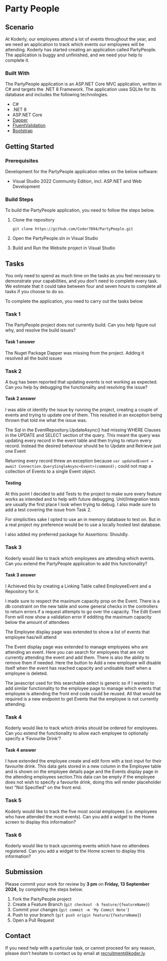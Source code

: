 ﻿# Party People

## Scenario

At Koderly, our employees attend a lot of events throughout the year, and we need an application to track which events our employees will be attending. 
Koderly has started creating an application called PartyPeople. The application is buggy and unfinished, and we need your help to complete it.

### Built With

The PartyPeople application is an ASP.NET Core MVC application, written in C# and targets the .NET 8 Framework. The application uses SQLite for its database and includes the following technologies.

* C#
* .NET 8
* ASP.NET Core
* [Dapper](https://github.com/DapperLib/Dapper)
* [FluentValidation](https://docs.fluentvalidation.net/en/latest/)
* [Bootstrap](https://getbootstrap.com/docs/5.3/getting-started/introduction/)

## Getting Started

### Prerequisites

Development for the PartyPeople application relies on the below software:

* Visual Studio 2022 Community Edition, incl. ASP.NET and Web Development

### Build Steps

To build the PartyPeople application, you need to follow the steps below. 

1. Clone the repository
	```
	git clone https://github.com/Coder7894/PartyPeople.git
	```

2. Open the PartyPeople.sln in Visual Studio

3. Build and Run the Website project in Visual Studio

## Tasks

You only need to spend as much time on the tasks as you feel necessary to demonstrate your capabilities, and you don't need to complete every task. 
We estimate that it could take between four and seven hours to complete all tasks if you choose to do so.

To complete the application, you need to carry out the tasks below. 

### Task 1
The PartyPeople project does not currently build. Can you help figure out why, and resolve the build issues?

#### Task 1 answer	
The Nuget Package Dapper was missing from the project. Adding it resolved all the build issues
	
### Task 2
A bug has been reported that updating events is not working as expected. Can you help by debugging the functionality and resolving the issue?

#### Task 2 answer
I was able ot identify the issue by running the project, creating a couple of events and trying to update one of them. This resulted in an exception being thrown that told me what the issue was.

The Sql in the EventRepository.UpdateAsync() had missing WHERE Clauses in the UPDATE and SELECT section of the query. This meant the query was updating every record in the event table and then trying to return every record. Instead the desired behaviour should be to Update and Retrieve just one Event

Returning every record threw an exception because
		```
        var updatedEvent = await Connection.QuerySingleAsync<Event>(command);
		```
could not map a collection of Events to a single Event object. 

#### Testing
At this point I decided to add Tests to the project to make sure every feature works as intended and to help with future debugging. Unit/Integration tests are usually the first place I look when trying to debug. I also made sure to add a test covering the issue from Task 2.

For simplicities sake I opted to use an in memory database to test on. But in a real project my preference would be to use a locally hosted test database.

I also added my preferred package for Assertions: Shouldly.

### Task 3
Koderly would like to track which employees are attending which events. Can you extend the PartyPeople application to add this functionality?

#### Task 3 answer
I Achieved this by creating a Linking Table called EmployeeEvent and a Repository for it.
 
I made sure to respect the maximum capacity prop on the Event. There is a db constraint on the new table and some general checks in the controllers to return errors if a request attempts to go over the capacity. The Edit Event Form will now show a validation error if edditing the maximum capacity below the amount of attendees

The Employee display page was extended to show a list of events that employee has/will attend

The Event display page was extended to manage employees who are attending an event. Here you can search for employees that are not currently attending the event and add them. There is also the ability to remove them if needed. Here the button to Add a new employee will disable itself when the event has reached capacity and undisable itself when a employee is deleted.

The javascript used for this searchable select is generic so if I wanted to add similar functionality to the employee page to manage which events that employee is attending the front end code could be reused. All that would be required is a new endpoint to get Events that the employee is not currently attending.

### Task 4
Koderly would like to track which drinks should be ordered for employees. Can you extend the functionality to allow each employee to optionally specify a ‘Favourite Drink’?

#### Task 4 answer
I have extended the employee create and edit form with a text input for their favourite drink. This data gets stored in a new column in the Employee table and is shown on the employee details page and the Events display page in the attending employees section.This data can be empty if the employee does not wish to specify a favourite drink, doing this will render placeholder text "Not Specified" on the front end. 

### Task 5
Koderly would like to track the five most social employees (i.e. employees who have attended the most events). Can you add a widget to the Home screen to display this information?

### Task 6
Koderly would like to track upcoming events which have no attendees registered. Can you add a widget to the Home screen to display this information?

## Submission
Please commit your work for review by __3 pm__ on __Friday, 13 September 2024__, by completing the steps below.

1. Fork the PartyPeople project
2. Create a Feature Branch (``` git checkout -b feature/{featureName} ```)
3. Commit your changes (```git commit -m 'My Commit Note'```)
4. Push to your branch (```git push origin feature/{featureName}```)
5. Open a Pull Request

## Contact
If you need help with a particular task, or cannot proceed for any reason, please don’t hesitate to contact us by email at [recruitment@koder.ly](mailto:recruitment@koder.ly).